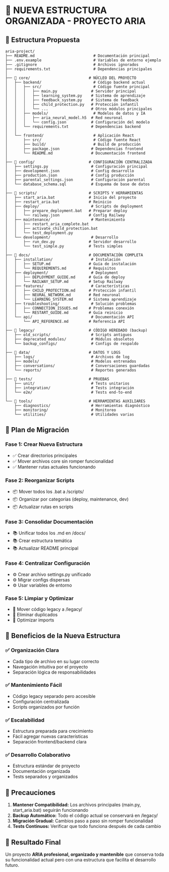 # 📁 NUEVA ESTRUCTURA ORGANIZADA - PROYECTO ARIA

## 🎯 Estructura Propuesta

```
aria-project/
├── README.md                          # Documentación principal
├── .env.example                       # Variables de entorno ejemplo
├── .gitignore                         # Archivos ignorados
├── requirements.txt                   # Dependencias principales
│
├── 📁 core/                          # NÚCLEO DEL PROYECTO
│   ├── backend/                       # Código backend actual
│   │   ├── src/                       # Código fuente principal
│   │   │   ├── main.py               # Servidor principal
│   │   │   ├── learning_system.py    # Sistema de aprendizaje
│   │   │   ├── feedback_system.py    # Sistema de feedback
│   │   │   ├── child_protection.py   # Protección infantil
│   │   │   └── ...                   # Otros módulos principales
│   │   ├── models/                    # Modelos de datos y IA
│   │   │   ├── aria_neural_model.h5  # Red neuronal
│   │   │   └── config.json           # Configuración del modelo
│   │   └── requirements.txt          # Dependencias backend
│   │
│   └── frontend/                      # Aplicación React
│       ├── src/                       # Código fuente React
│       ├── build/                     # Build de producción
│       ├── package.json              # Dependencias frontend
│       └── README.md                 # Documentación frontend
│
├── 📁 config/                        # CONFIGURACIÓN CENTRALIZADA
│   ├── settings.py                   # Configuración principal
│   ├── development.json              # Config desarrollo
│   ├── production.json               # Config producción
│   ├── parental_settings.json        # Configuración parental
│   └── database_schema.sql           # Esquema de base de datos
│
├── 📁 scripts/                       # SCRIPTS Y HERRAMIENTAS
│   ├── start_aria.bat               # Inicio del proyecto
│   ├── restart_aria.bat             # Reinicio
│   ├── deploy/                       # Scripts de deployment
│   │   ├── prepare_deployment.bat   # Preparar deploy
│   │   └── railway.json             # Config Railway
│   ├── maintenance/                  # Mantenimiento
│   │   ├── restart_aria_complete.bat
│   │   ├── activate_child_protection.bat
│   │   └── test_deployment.py
│   └── development/                  # Desarrollo
│       ├── run_dev.py               # Servidor desarrollo
│       └── test_simple.py           # Tests simples
│
├── 📁 docs/                          # DOCUMENTACIÓN COMPLETA
│   ├── installation/                 # Instalación
│   │   ├── SETUP.md                 # Guía de instalación
│   │   └── REQUIREMENTS.md          # Requisitos
│   ├── deployment/                   # Deployment
│   │   ├── DEPLOYMENT_GUIDE.md      # Guía de deploy
│   │   └── RAILWAY_SETUP.md         # Setup Railway
│   ├── features/                     # Características
│   │   ├── CHILD_PROTECTION.md      # Protección infantil
│   │   ├── NEURAL_NETWORK.md        # Red neuronal
│   │   └── LEARNING_SYSTEM.md       # Sistema aprendizaje
│   ├── troubleshooting/              # Solución problemas
│   │   ├── CONNECTION_ISSUES.md     # Problemas conexión
│   │   └── RESTART_GUIDE.md         # Guía reinicio
│   └── api/                          # Documentación API
│       └── API_REFERENCE.md         # Referencia API
│
├── 📁 legacy/                        # CÓDIGO HEREDADO (backup)
│   ├── old_scripts/                  # Scripts antiguos
│   ├── deprecated_modules/           # Módulos obsoletos
│   └── backup_configs/               # Configs de respaldo
│
├── 📁 data/                          # DATOS Y LOGS
│   ├── logs/                         # Archivos de log
│   ├── models/                       # Modelos entrenados
│   ├── conversations/                # Conversaciones guardadas
│   └── reports/                      # Reportes generados
│
├── 📁 tests/                         # PRUEBAS
│   ├── unit/                         # Tests unitarios
│   ├── integration/                  # Tests integración
│   └── e2e/                          # Tests end-to-end
│
└── 📁 tools/                         # HERRAMIENTAS AUXILIARES
    ├── diagnostics/                  # Herramientas diagnóstico
    ├── monitoring/                   # Monitoreo
    └── utilities/                    # Utilidades varias
```

## 🔄 Plan de Migración

### Fase 1: Crear Nueva Estructura
- ✅ Crear directorios principales
- ✅ Mover archivos core sin romper funcionalidad
- ✅ Mantener rutas actuales funcionando

### Fase 2: Reorganizar Scripts
- 📦 Mover todos los .bat a /scripts/
- 📦 Organizar por categorías (deploy, maintenance, dev)
- 📦 Actualizar rutas en scripts

### Fase 3: Consolidar Documentación
- 📚 Unificar todos los .md en /docs/
- 📚 Crear estructura temática
- 📚 Actualizar README principal

### Fase 4: Centralizar Configuración
- ⚙️ Crear archivo settings.py unificado
- ⚙️ Migrar configs dispersas
- ⚙️ Usar variables de entorno

### Fase 5: Limpiar y Optimizar
- 🧹 Mover código legacy a /legacy/
- 🧹 Eliminar duplicados
- 🧹 Optimizar imports

## 🎯 Beneficios de la Nueva Estructura

### ✅ **Organización Clara**
- Cada tipo de archivo en su lugar correcto
- Navegación intuitiva por el proyecto
- Separación lógica de responsabilidades

### ✅ **Mantenimiento Fácil**
- Código legacy separado pero accesible
- Configuración centralizada
- Scripts organizados por función

### ✅ **Escalabilidad**
- Estructura preparada para crecimiento
- Fácil agregar nuevas características
- Separación frontend/backend clara

### ✅ **Desarrollo Colaborativo**
- Estructura estándar de proyecto
- Documentación organizada
- Tests separados y organizados

## 🚨 Precauciones

1. **Mantener Compatibilidad:** Los archivos principales (main.py, start_aria.bat) seguirán funcionando
2. **Backup Automático:** Todo el código actual se conservará en /legacy/
3. **Migración Gradual:** Cambios paso a paso sin romper funcionalidad
4. **Tests Continuos:** Verificar que todo funciona después de cada cambio

## 🎉 Resultado Final

Un proyecto **ARIA profesional, organizado y mantenible** que conserva toda su funcionalidad actual pero con una estructura que facilita el desarrollo futuro.